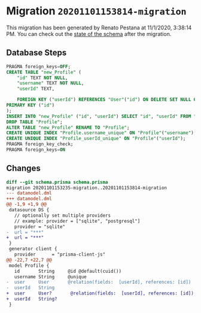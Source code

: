 # Migration `20201101153814-migration`

This migration has been generated by Renato Pestana at 11/1/2020, 3:38:14 PM.
You can check out the [state of the schema](./schema.prisma) after the migration.

## Database Steps

```sql
PRAGMA foreign_keys=OFF;
CREATE TABLE "new_Profile" (
    "id" TEXT NOT NULL,
    "username" TEXT NOT NULL,
    "userId" TEXT,

    FOREIGN KEY ("userId") REFERENCES "User"("id") ON DELETE SET NULL ON UPDATE CASCADE,
PRIMARY KEY ("id")
);
INSERT INTO "new_Profile" ("id", "userId") SELECT "id", "userId" FROM "Profile";
DROP TABLE "Profile";
ALTER TABLE "new_Profile" RENAME TO "Profile";
CREATE UNIQUE INDEX "Profile.username_unique" ON "Profile"("username");
CREATE UNIQUE INDEX "Profile_userId_unique" ON "Profile"("userId");
PRAGMA foreign_key_check;
PRAGMA foreign_keys=ON
```

## Changes

```diff
diff --git schema.prisma schema.prisma
migration 20201101153235-migration..20201101153814-migration
--- datamodel.dml
+++ datamodel.dml
@@ -1,9 +1,9 @@
 datasource DS {
   // optionally set multiple providers
   // example: provider = ["sqlite", "postgresql"]
   provider = "sqlite"
-  url = "***"
+  url = "***"
 }
 generator client {
   provider      = "prisma-client-js"
@@ -22,7 +22,7 @@
 model Profile {
   id       String     @id @default(cuid())
   username String     @unique
-  user     User       @relation(fields:  [userId], references: [id])
-  userId   String
+  user     User?       @relation(fields:  [userId], references: [id])
+  userId   String?
 }
```


